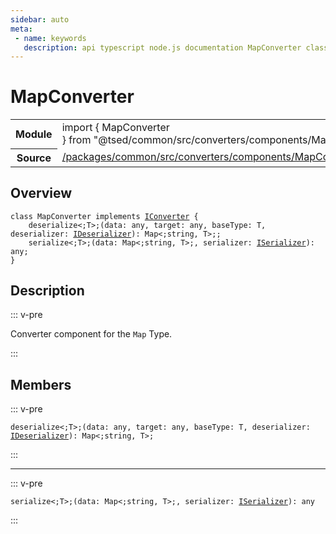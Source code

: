 ```yaml
---
sidebar: auto
meta:
 - name: keywords
   description: api typescript node.js documentation MapConverter class
---
```

# MapConverter <Badge text="Class" type="class"/>
<!-- Summary -->
<section class="symbol-info"><table class="is-full-width"><tbody><tr><th>Module</th><td><div class="lang-typescript"><span class="token keyword">import</span> { MapConverter }&nbsp;<span class="token keyword">from</span>&nbsp;<span class="token string">"@tsed/common/src/converters/components/MapConverter"</span></div></td></tr><tr><th>Source</th><td><a href="https://github.com/TypedProject/ts-express-decorators/blob/v5.4.0/packages/common/src/converters/components/MapConverter.ts#L0-L0">/packages/common/src/converters/components/MapConverter.ts</a></td></tr></tbody></table></section>

<!-- Overview -->
## Overview


<pre><code class="typescript-lang "><span class="token keyword">class</span> MapConverter <span class="token keyword">implements</span> <a href="/api/common/converters/interfaces/IConverter.html"><span class="token">IConverter</span></a> <span class="token punctuation">{</span>
    deserialize&lt<span class="token punctuation">;</span>T&gt<span class="token punctuation">;</span><span class="token punctuation">(</span>data<span class="token punctuation">:</span> <span class="token keyword">any</span><span class="token punctuation">,</span> target<span class="token punctuation">:</span> <span class="token keyword">any</span><span class="token punctuation">,</span> baseType<span class="token punctuation">:</span> T<span class="token punctuation">,</span> deserializer<span class="token punctuation">:</span> <a href="/api/common/converters/interfaces/IDeserializer.html"><span class="token">IDeserializer</span></a><span class="token punctuation">)</span><span class="token punctuation">:</span> Map&lt<span class="token punctuation">;</span><span class="token keyword">string</span><span class="token punctuation">,</span> T&gt<span class="token punctuation">;</span><span class="token punctuation">;</span>
    serialize&lt<span class="token punctuation">;</span>T&gt<span class="token punctuation">;</span><span class="token punctuation">(</span>data<span class="token punctuation">:</span> Map&lt<span class="token punctuation">;</span><span class="token keyword">string</span><span class="token punctuation">,</span> T&gt<span class="token punctuation">;</span><span class="token punctuation">,</span> serializer<span class="token punctuation">:</span> <a href="/api/common/converters/interfaces/ISerializer.html"><span class="token">ISerializer</span></a><span class="token punctuation">)</span><span class="token punctuation">:</span> <span class="token keyword">any</span><span class="token punctuation">;</span>
<span class="token punctuation">}</span></code></pre>



<!-- Description -->
## Description

::: v-pre

Converter component for the `Map` Type.

:::


<!-- Members -->




## Members


::: v-pre

<div class="method-overview">
<pre><code class="typescript-lang ">deserialize&lt<span class="token punctuation">;</span>T&gt<span class="token punctuation">;</span><span class="token punctuation">(</span>data<span class="token punctuation">:</span> <span class="token keyword">any</span><span class="token punctuation">,</span> target<span class="token punctuation">:</span> <span class="token keyword">any</span><span class="token punctuation">,</span> baseType<span class="token punctuation">:</span> T<span class="token punctuation">,</span> deserializer<span class="token punctuation">:</span> <a href="/api/common/converters/interfaces/IDeserializer.html"><span class="token">IDeserializer</span></a><span class="token punctuation">)</span><span class="token punctuation">:</span> Map&lt<span class="token punctuation">;</span><span class="token keyword">string</span><span class="token punctuation">,</span> T&gt<span class="token punctuation">;</span></code></pre>

</div>



:::



***



::: v-pre

<div class="method-overview">
<pre><code class="typescript-lang ">serialize&lt<span class="token punctuation">;</span>T&gt<span class="token punctuation">;</span><span class="token punctuation">(</span>data<span class="token punctuation">:</span> Map&lt<span class="token punctuation">;</span><span class="token keyword">string</span><span class="token punctuation">,</span> T&gt<span class="token punctuation">;</span><span class="token punctuation">,</span> serializer<span class="token punctuation">:</span> <a href="/api/common/converters/interfaces/ISerializer.html"><span class="token">ISerializer</span></a><span class="token punctuation">)</span><span class="token punctuation">:</span> <span class="token keyword">any</span></code></pre>

</div>



:::